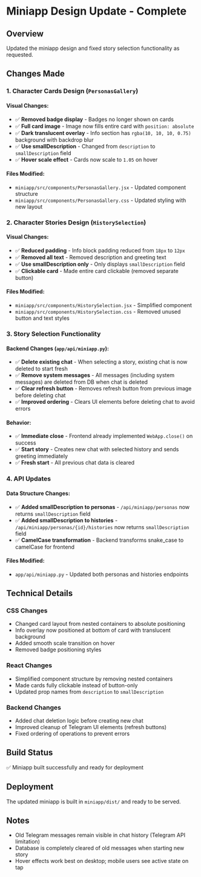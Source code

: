 # Miniapp Design Update - Complete

## Overview

Updated the miniapp design and fixed story selection functionality as requested.

## Changes Made

### 1. Character Cards Design (`PersonasGallery`)

#### Visual Changes:

- ✅ **Removed badge display** - Badges no longer shown on cards
- ✅ **Full card image** - Image now fills entire card with `position: absolute`
- ✅ **Dark translucent overlay** - Info section has `rgba(10, 10, 10, 0.75)` background with backdrop blur
- ✅ **Use smallDescription** - Changed from `description` to `smallDescription` field
- ✅ **Hover scale effect** - Cards now scale to `1.05` on hover

#### Files Modified:

- `miniapp/src/components/PersonasGallery.jsx` - Updated component structure
- `miniapp/src/components/PersonasGallery.css` - Updated styling with new layout

### 2. Character Stories Design (`HistorySelection`)

#### Visual Changes:

- ✅ **Reduced padding** - Info block padding reduced from `18px` to `12px`
- ✅ **Removed all text** - Removed description and greeting text
- ✅ **Use smallDescription only** - Only displays `smallDescription` field
- ✅ **Clickable card** - Made entire card clickable (removed separate button)

#### Files Modified:

- `miniapp/src/components/HistorySelection.jsx` - Simplified component
- `miniapp/src/components/HistorySelection.css` - Removed unused button and text styles

### 3. Story Selection Functionality

#### Backend Changes (`app/api/miniapp.py`):

- ✅ **Delete existing chat** - When selecting a story, existing chat is now deleted to start fresh
- ✅ **Remove system messages** - All messages (including system messages) are deleted from DB when chat is deleted
- ✅ **Clear refresh button** - Removes refresh button from previous image before deleting chat
- ✅ **Improved ordering** - Clears UI elements before deleting chat to avoid errors

#### Behavior:

- ✅ **Immediate close** - Frontend already implemented `WebApp.close()` on success
- ✅ **Start story** - Creates new chat with selected history and sends greeting immediately
- ✅ **Fresh start** - All previous chat data is cleared

### 4. API Updates

#### Data Structure Changes:

- ✅ **Added smallDescription to personas** - `/api/miniapp/personas` now returns `smallDescription` field
- ✅ **Added smallDescription to histories** - `/api/miniapp/personas/{id}/histories` now returns `smallDescription` field
- ✅ **CamelCase transformation** - Backend transforms snake_case to camelCase for frontend

#### Files Modified:

- `app/api/miniapp.py` - Updated both personas and histories endpoints

## Technical Details

### CSS Changes

- Changed card layout from nested containers to absolute positioning
- Info overlay now positioned at bottom of card with translucent background
- Added smooth scale transition on hover
- Removed badge positioning styles

### React Changes

- Simplified component structure by removing nested containers
- Made cards fully clickable instead of button-only
- Updated prop names from `description` to `smallDescription`

### Backend Changes

- Added chat deletion logic before creating new chat
- Improved cleanup of Telegram UI elements (refresh buttons)
- Fixed ordering of operations to prevent errors

## Build Status

✅ Miniapp built successfully and ready for deployment

## Deployment

The updated miniapp is built in `miniapp/dist/` and ready to be served.

## Notes

- Old Telegram messages remain visible in chat history (Telegram API limitation)
- Database is completely cleared of old messages when starting new story
- Hover effects work best on desktop; mobile users see active state on tap
